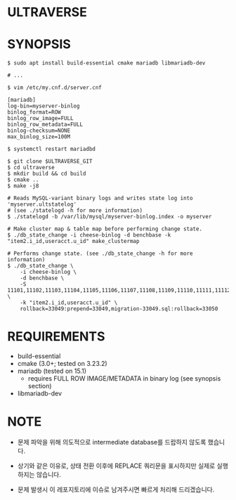 # ULTRAVERSE

# SYNOPSIS

```shell
$ sudo apt install build-essential cmake mariadb libmariadb-dev

# ...

$ vim /etc/my.cnf.d/server.cnf

[mariadb]
log-bin=myserver-binlog
binlog_format=ROW
binlog_row_image=FULL
binlog_row_metadata=FULL
binlog-checksum=NONE
max_binlog_size=100M

$ systemctl restart mariadbd

```

```shell
$ git clone $ULTRAVERSE_GIT
$ cd ultraverse
$ mkdir build && cd build 
$ cmake ..
$ make -j8 
```

```shell
# Reads MySQL-variant binary logs and writes state log into 'myserver.ultstatelog'
# (see ./statelogd -h for more information)
$ ./statelogd -b /var/lib/mysql/myserver-binlog.index -o myserver

# Make cluster map & table map before performing change state. 
$ ./db_state_change -i cheese-binlog -d benchbase -k "item2.i_id,useracct.u_id" make_clustermap

# Performs change state. (see ./db_state_change -h for more information)
$ ./db_state_change \
    -i cheese-binlog \
    -d benchbase \
    -S 11101,11102,11103,11104,11105,11106,11107,11108,11109,11110,11111,11112 \
    -k "item2.i_id,useracct.u_id" \
    rollback=33049:prepend=33049,migration-33049.sql:rollback=33050
```


# REQUIREMENTS

- build-essential
- cmake (3.0+; tested on 3.23.2)
- mariadb (tested on 15.1)
  - requires FULL ROW IMAGE/METADATA in binary log (see synopsis section)
- libmariadb-dev


# NOTE

- 문제 파악을 위해 의도적으로 intermediate database를 드랍하지 않도록 했습니다.
- 상기와 같은 이유로, 상태 전환 이후에 REPLACE 쿼리문을 표시하지만 실제로 실행하지는 않습니다.

- 문제 발생시 이 레포지토리에 이슈로 남겨주시면 빠르게 처리해 드리겠습니다.